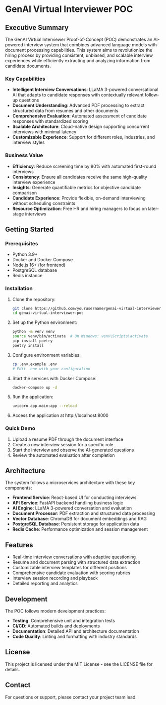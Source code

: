 # GenAI Virtual Interviewer POC

## Executive Summary

The GenAI Virtual Interviewer Proof-of-Concept (POC) demonstrates an AI-powered interview system that combines advanced language models with document processing capabilities. This system aims to revolutionize the hiring process by providing consistent, unbiased, and scalable interview experiences while efficiently extracting and analyzing information from candidate documents.

### Key Capabilities

- **Intelligent Interview Conversations**: LLaMA 3-powered conversational AI that adapts to candidate responses with contextually relevant follow-up questions
- **Document Understanding**: Advanced PDF processing to extract structured data from resumes and other documents
- **Comprehensive Evaluation**: Automated assessment of candidate responses with standardized scoring
- **Scalable Architecture**: Cloud-native design supporting concurrent interviews with minimal latency
- **Customizable Experience**: Support for different roles, industries, and interview styles

### Business Value

- **Efficiency**: Reduce screening time by 80% with automated first-round interviews
- **Consistency**: Ensure all candidates receive the same high-quality interview experience
- **Insights**: Generate quantifiable metrics for objective candidate comparison
- **Candidate Experience**: Provide flexible, on-demand interviewing without scheduling constraints
- **Resource Optimization**: Free HR and hiring managers to focus on later-stage interviews

## Getting Started

### Prerequisites

- Python 3.9+
- Docker and Docker Compose
- Node.js 16+ (for frontend)
- PostgreSQL database
- Redis instance

### Installation

1. Clone the repository:
   ```bash
   git clone https://github.com/yourusername/genai-virtual-interviewer-poc.git
   cd genai-virtual-interviewer-poc
   ```

2. Set up the Python environment:
   ```bash
   python -m venv venv
   source venv/bin/activate  # On Windows: venv\Scripts\activate
   pip install poetry
   poetry install
   ```

3. Configure environment variables:
   ```bash
   cp .env.example .env
   # Edit .env with your configuration
   ```

4. Start the services with Docker Compose:
   ```bash
   docker-compose up -d
   ```

5. Run the application:
   ```bash
   uvicorn app.main:app --reload
   ```

6. Access the application at http://localhost:8000

### Quick Demo

1. Upload a resume PDF through the document interface
2. Create a new interview session for a specific role
3. Start the interview and observe the AI-generated questions
4. Review the automated evaluation after completion

## Architecture

The system follows a microservices architecture with these key components:

- **Frontend Service**: React-based UI for conducting interviews
- **API Service**: FastAPI backend handling business logic
- **AI Engine**: LLaMA 3-powered conversation and evaluation
- **Document Processor**: PDF extraction and structured data processing
- **Vector Database**: ChromaDB for document embeddings and RAG
- **PostgreSQL Database**: Persistent storage for application data
- **Redis Cache**: Performance optimization and session management

## Features

- Real-time interview conversations with adaptive questioning
- Resume and document parsing with structured data extraction
- Customizable interview templates for different positions
- Comprehensive candidate evaluation with scoring rubrics
- Interview session recording and playback
- Detailed reporting and analytics

## Development

The POC follows modern development practices:

- **Testing**: Comprehensive unit and integration tests
- **CI/CD**: Automated builds and deployments
- **Documentation**: Detailed API and architecture documentation
- **Code Quality**: Linting and formatting with industry standards

## License

This project is licensed under the MIT License - see the LICENSE file for details.

## Contact

For questions or support, please contact your project team lead.